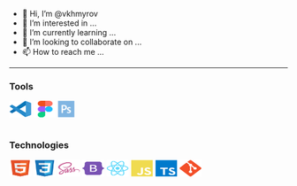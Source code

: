 - 👋 Hi, I’m @vkhmyrov
- 👀 I’m interested in ...
- 🌱 I’m currently learning ...
- 💞️ I’m looking to collaborate on ...
- 📫 How to reach me ...

<hr>

 <h3>Tools</h3>
 <div style="display: inline_block">
  <img align="center" alt="vscode" height="30" width="40" src="https://github.com/devicons/devicon/blob/master/icons/vscode/vscode-original.svg"/>
  <img align="center" alt="figma" height="30" width="40" src="https://github.com/devicons/devicon/blob/master/icons/figma/figma-original.svg"/>
  <img align="center" alt="photoshop" height="30" width="30" src="https://github.com/devicons/devicon/blob/master/icons/photoshop/photoshop-plain.svg"/>
 </div>
 <br>
 <h3>Technologies</h3>
  <div style="display: inline_block">
  <img align="center" alt="Lari-HTML" height="30" width="40" src="https://raw.githubusercontent.com/devicons/devicon/master/icons/html5/html5-original.svg"/>
  <img align="center" alt="Lari-CSS" height="30" width="40" src="https://raw.githubusercontent.com/devicons/devicon/master/icons/css3/css3-original.svg"/>
   <img align="center" alt="Lari-CSS" height="30" width="40" src="https://raw.githubusercontent.com/devicons/devicon/master/icons/sass/sass-original.svg"/>
   <img align="center" alt="Lari-Bootstrap" height="30" width="40" src="https://raw.githubusercontent.com/devicons/devicon/master/icons/bootstrap/bootstrap-plain.svg"/>
   <img align="center" alt="Lari-React" height="30" width="40" src="https://raw.githubusercontent.com/devicons/devicon/master/icons/react/react-original.svg"/>
  <img align="center" alt="Lari-Js" height="30" width="40" src="https://raw.githubusercontent.com/devicons/devicon/master/icons/javascript/javascript-plain.svg"/>
  <img align="center" alt="Lari-Ts" height="30" width="40" src="https://raw.githubusercontent.com/devicons/devicon/master/icons/typescript/typescript-plain.svg"/>
  <img align="center" alt="Lari-git" height="30" width="40" src="https://raw.githubusercontent.com/devicons/devicon/master/icons/git/git-plain.svg"/>
</div>

<!---
vkhmyrov/vkhmyrov is a ✨ special ✨ repository because its `README.md` (this file) appears on your GitHub profile.
You can click the Preview link to take a look at your changes.
--->
